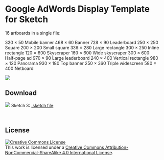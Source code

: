 Google AdWords Display Template for Sketch
===============

16 artboards in a single file:

320 × 50 Mobile banner
468 × 60	Banner
728 × 90	Leaderboard
250 × 250	Square
200 × 200	Small square
336 × 280	Large rectangle
300 × 250	Inline rectangle
120 × 600	Skyscraper
160 × 600	Wide skyscraper
300 × 600	Half-page ad
970 × 90	Large leaderboard
240 × 400	Vertical rectangle
980 × 120	Panorama
930 × 180	Top banner
250 × 360	Triple widescreen
580 × 400	Netboard﻿

![](https://raw.githubusercontent.com/mikefats/semantic-ui-kit/master/readme%20assets/screenshot-sketch.png)

## Download

![](https://raw.githubusercontent.com/mikefats/semantic-ui-kit/master/readme%20assets/icon-sketch.png) Sketch 3: [.sketch file](https://github.com/mikefats/Google-AdWords-Display-Template/archive/master.zip)


<br />

## License

<a rel="license" href="http://creativecommons.org/licenses/by-nc-sa/4.0/"><img alt="Creative Commons License" style="border-width:0" src="http://i.creativecommons.org/l/by-nc-sa/4.0/88x31.png" /></a><br />This work is licensed under a <a rel="license" href="http://creativecommons.org/licenses/by-nc-sa/4.0/">Creative Commons Attribution-NonCommercial-ShareAlike 4.0 International License</a>.
